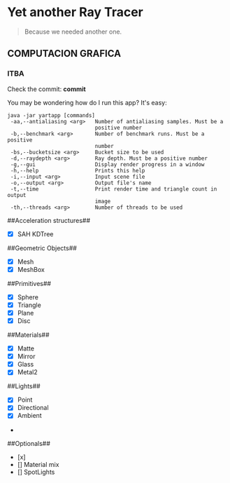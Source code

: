 # Yet another Ray Tracer #
> Because we needed another one.
## COMPUTACION GRAFICA ##
### ITBA ###

Check the commit: **commit**

You may be wondering how do I run this app?
It's easy:

```
java -jar yartapp [commands]
 -aa,--antialiasing <arg>   Number of antialiasing samples. Must be a
                            positive number
 -b,--benchmark <arg>       Number of benchmark runs. Must be a positive
                            number
 -bs,--bucketsize <arg>     Bucket size to be used
 -d,--raydepth <arg>        Ray depth. Must be a positive number
 -g,--gui                   Display render progress in a window
 -h,--help                  Prints this help
 -i,--input <arg>           Input scene file
 -o,--output <arg>          Output file's name
 -t,--time                  Print render time and triangle count in output
                            image
 -th,--threads <arg>        Number of threads to be used
```

##Acceleration structures##
- [x] SAH KDTree

##Geometric Objects##
- [x] Mesh
- [x] MeshBox

##Primitives##
- [x] Sphere
- [x] Triangle
- [x] Plane
- [x] Disc

##Materials##
- [x] Matte
- [x] Mirror
- [x] Glass
- [x] Metal2

##Lights##
- [x] Point
- [x] Directional
- [x] Ambient
- 
##Optionals##
- [x] 
- [] Material mix
- [] SpotLights 

